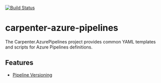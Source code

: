 [![Build Status](https://dev.azure.com/suent/Carpenter/_apis/build/status/carpenter-azure-pipelines?branchName=main)](https://dev.azure.com/suent/Carpenter/_build/latest?definitionId=2&branchName=main)

# carpenter-azure-pipelines
The Carpenter.AzurePipelines project provides common YAML templates and scripts for Azure Pipelines definitions.

## Features
* [Pipeline Versioning](doc/pipeline-versioning.md)
